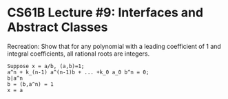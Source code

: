 # CS61B Lecture #9: Interfaces and Abstract Classes

Recreation:
    Show that for any polynomial with a leading coefficient of 1 and integral coefficients, all rational roots are integers.

    Suppose x = a/b, (a,b)=1;
    a^n + k_(n-1) a^(n-1)b + ... +k_0 a_0 b^n = 0;
    b|a^n
    b = (b,a^n) = 1
    x = a

